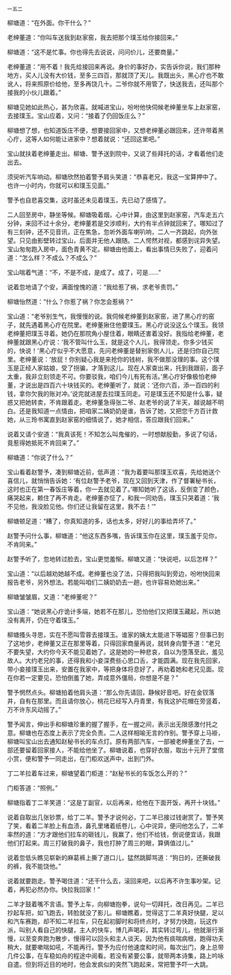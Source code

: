     一五二 

   柳塘道：“在外面。你干什么？”

   老绅董道：“你叫车送我到赵家窑，我去把那个璞玉给你接回来。”

   柳塘道：“这不是忙事。你也得先去说说，问问价儿，还要商量。”

   老绅董道：“用不着！我先给接回来再说。身价的事好办，实告诉你说，我们那种地方，买人儿没有大价钱，至多三四百，那就顶了天儿。我既出头，黑心疔也不敢讹人，将来照原价给他，至多再饶几十。二爷你就不用管了，快送我去，还叫那个接我的小伙儿跟着。”

   柳塘见她如此热心，甚为欣喜。就喊进宝山，吩咐他快伺候老绅董坐车上赵家窑，去接璞玉。宝山应着，又问：“接着了仍回饭庄么？”

   柳塘想了想，也知道饭庄不便，想要接回家中，又想老绅董必跟回来，还许带着黑心疔，这等人如何能让进家中？想着就说：“还回这里吧。”

   宝山就扶着老绅董走出。柳塘、警予送到院中，又说了些拜托的话，才看着他们走出去。

   须臾听汽车响动。柳塘欣然拍着警予肩头笑道：“恭喜老兄，我这一宝算押中了。也许一小时内，你就可以和璞玉见面。”

   警予也自悲喜交集，这时虽还未见着璞玉，先已动了感情了。

   二人回至房中，静坐等候。柳塘吸着烟，心中计算，由这里到赵家窑，汽车走五六分钟，来回不过十余分，老绅董若是交涉顺利，大约有半点钟就回来了。哪知过了有三刻钟，还不见音讯，正在焦急，忽听外面车喇叭响，二人一齐跳起，向外张望。只见由影壁转过宝山，后面并无他人跟随。二人愕然对视，都感到诧异失望。宝山匆匆跑入房中，面色青黄不定。柳塘由他面上，看出事情已失败了，迎着问道：“怎么样？不成么？不成么？”

   宝山喘着气道：“不，不是不成，是成了。成了，可是……”

   说着忽地请了个安，满面惶愧的道：“我给惹了祸，求老爷责罚。”

   柳塘怡然道：“什么？你惹了祸？你怎会惹祸？”

   宝山道：“老爷别生气，我慢慢的说。我伺候老绅董到赵家窑，进了黑心疔的窑子，就先遇着黑心疔在院里。老绅董揪住他要璞玉。黑心疔说没这么个璞玉。我领老绅董把璞玉寻着。她仍在那院角小屋住着，眼睛还害着没好。我指给老绅董，老绅董就跟黑心疔说：‘我不管叫什么玉，就是这个人儿，我得领走。你多少钱买的，快说！’黑心疔似乎不大愿意，先问老绅董是替别家倒人儿，还是归你自己院里。老绅董说：‘放屁！你别疑心我是来抢你的钱树，我不做那没理的事。这个璞玉是正经人家姑娘，受了拐骗，才落到这儿。现在人家查出来，托到我跟前，面子太重，我非立刻领走不可。你要驳我，咱们今儿有死有活。’黑心疔好像极怕老绅董，才说出是四百六十块钱买的。老绅董听了，就说：‘还你六百，添一百四的利钱，拿你欠我的账对冲。’说完就进屋去拉璞玉同走。可是璞玉还不知是什么事，疑惑又把她转卖，不肯跟着走。老绅董急得张二爷、赵老爷的说了半天，越说越不明白。还是我知道一点情由，把咱家二姨奶奶是谁，告诉了她，又把您千方百计救她，从三玲书寓直到赵家窑的细情说了，她才相信，答应跟我们回来。”

   说着又请个安道：“我真该死！不知怎么叫鬼催的，一时想献殷勤，多说了句话，竟惹得她抵死不肯回来了。”

   柳塘道：“你说了什么？”

   宝山看着赵警予，凑到柳塘近前，低声道：“我为着要叫那璞玉欢喜，先给她送个喜信儿，就悄悄告诉她：‘有位赵警予老爷，现在又回到天津，作了督署秘书长，这时也正在第一春饭庄等着，你一去就见着了。’哪知她听了这话，反倒变了颜色，痛哭起来，赖住了再不肯走。老绅董亦怔了，和我一同劝告。璞玉只哭着道：‘我不见他，我没脸见他。你们还让我留在这里，我不去！’”

   柳塘顿足道：“糟了，你真知道的多，话也太多，好好儿的事给弄坏了。”

   赵警予问什么事，柳塘道：“他这东西多嘴，告诉璞玉你在这里，璞玉羞于见你，不肯同来。”

   赵警予听了，忽地转过脸去，宝山更觉羞惭。柳塘又道：“快说吧，以后怎样？”

   宝山道：“以后越劝她越不成。老绅董也没了法，只得把我叫到旁边，吩咐快回来报告老爷，另外想法。若能叫咱们二姨奶奶去一趟，也许容易劝她出来。”

   柳塘皱皱眉，又道：“老绅董呢？”

   宝山道：“她说黑心疔诡计多端，她若不在那儿，恐怕他们又把璞玉藏起，所以她没有离开，仍在守着璞玉。”

   柳塘搔头寻思，实在不愿叫雪蓉去接璞玉。谁家的姨太太能进下等娼窑？但事已到了这地步，老绅董又正在那里等着，只得回家商量再说，就转身向警予道：“老兄不要失望，大约你今天不能见着她了。这是她的一种悲哀，自以为堕落至此，羞见故人。大约老兄的事，还得我和小妾深费些心思口舌，才能圆满。现在我先回家，带小妾接璞玉出来，安置在我家中，等把身体将息好了，再劝着她和老兄见面。现在你若一定要见，恐怕倒羞了她，弄成意外僵局，你想是不是？”

   警予惘然点头。柳塘拍着他肩头道：“那么你先请回，静候好音吧。好在金钗落井，自有在那里。而且请你放心，桃花已经写入丹青里，有我这护花帽在旁竖着，万不许东风动摇了。”

   警予闻言，伸出手和柳塘珍重的握了握手，在一握之间，表示出无限感激付托之意。柳塘也在态度上表示了完全负责。二人这样相喻无言的作别。警予穿上马褂，柳塘叫宝山出去通知赵秘书长的车点灯。原有两部汽车，一部被老绅董坐了去，一部还要留着回家接人，不能给他坐了。柳塘说着，也穿好衣服，取出十元开了堂倌小赏，便和警予一同走出，在门柜欢送声中，出到门外。

   丁二羊拉着车过来，柳塘望着门柜道：“赵秘书长的车饭怎么开的？”

   门柜答道：“照例。”

   柳塘指着丁二羊笑道：“这是丁副官，以后再来，给他在下面开饭，再开十块钱。”

   说着自取出几张钞票，给丁二羊。警予才说何必，丁二羊已接过钱谢赏了。警予笑了笑，看着二羊脸上有血渍，鼻孔里堵着纸卷儿，心中诧异，便问他怎么了，二羊率然的道：“方才跟他们拉车的砸钱儿，我赢了，他们不给钱，倒说便宜话，我跟他们打起来。周三打破我的鼻子，我也打肿了周三的眼，算俩值过儿。”

   说着忽低头瞧见崭新的麻葛裤上撕了道口儿，猛然跳脚骂道：“狗日的，还撕破我的裤，我不能饶他。”

   说着就要跑走。警予喝住道：“还干什么去，滚回来吧，以后再不许生事吵架。记着，再犯必然办你。快拉我回家！”

   二羊才鼓着嘴不言语。警予上车，向柳塘抱拳，说句一切拜托，改日再见。二羊已抄起车把，如飞跑去，转脸就没了影儿。柳塘瞧着，觉得这丁二羊真好快腿，足以和汽车赛跑，却不知二羊拉车，只在起初脚时和将终点时，才努力快跑，玩这作派，叫别人看自己的快腿，主人的快车，博几声喝彩，其实转过弯儿，他就渐行渐慢，以至变奔跑为散步，慢得可以回头和主人谈天。因为他有痰喘病根，跑得功夫稍大，就要嗽喘如吼，不能再行。警予为应付他速度和时间，每次出门，身上总带几件公事，在车稳如舟的程途中阅看。若没有紧要公事，就带两本诗集，路上吟咏自遣。但到将近目的地时，他会发疯似的突然飞跑起来，常把警予吓一大跳。


